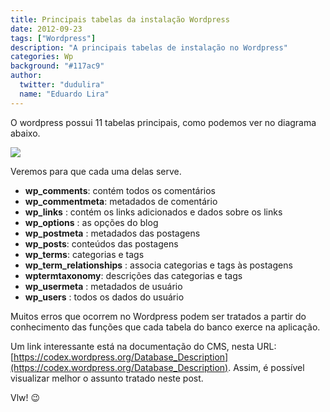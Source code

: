 ```yaml
---
title: Principais tabelas da instalação Wordpress
date: 2012-09-23
tags: ["Wordpress"]
description: "A principais tabelas de instalação no Wordpress"
categories: Wp
background: "#117ac9"
author:
  twitter: "dudulira"
  name: "Eduardo Lira"
---
```


O wordpress possui 11 tabelas principais, como podemos ver no diagrama abaixo.

![](/assets/images/blog/wp4database.png)

Veremos para que cada uma delas serve.

- **wp_comments**: contém todos os comentários
- **wp_commentmeta**: metadados de comentário
- **wp_links** : contém os links adicionados e dados sobre os links
- **wp_options** : as opções do blog
- **wp_postmeta** : metadados das postagens
- **wp_posts**: conteúdos das postagens
- **wp_terms**: categorias e tags
- **wp_term_relationships** : associa categorias e tags às postagens
- **wptermtaxonomy**: descrições das categorias e tags
- **wp_usermeta** : metadados de usuário
- **wp_users** : todos os dados do usuário

Muitos erros que ocorrem no Wordpress podem ser tratados a partir do conhecimento das funções que cada tabela do banco exerce na aplicação.

Um link interessante está na documentação do CMS, nesta URL: [https://codex.wordpress.org/Database_Description](https://codex.wordpress.org/Database_Description).
Assim, é possível visualizar melhor o assunto tratado neste post.

Vlw! :wink:
